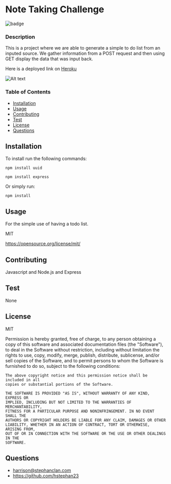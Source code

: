 # Note Taking Challenge
  
  ![badge](https://img.shields.io/badge/MIT-blue?logo=unlicense)

  ### Description

  This is a project where we are able to generate a simple to do list from an inputed source. We gather information from a POST request and then using GET display the data that was input back. 
  
  Here is a deployed link on [Heroku](https://note-taker-challenge-hstephan-3b8cc2818ba4.herokuapp.com)


![Alt text](<Screenshot 2024-01-29 at 9.09.53 PM.png>)

  ### Table of Contents
  * [Installation](#-Installation)
  * [Usage](#-Usage)
  * [Contributing](#-Contributing)
  * [Test](#-Test)
  * [License](#-License)
  * [Questions](#-Questions)

  ## Installation
  To install run the following commands:
  ```
  npm install uuid 
  ```
  ```
  npm install express
  ```

  Or simply run: 
  ```
  npm install
  ```

  ## Usage
  For the simple use of having a todo list.

  MIT

  https://opensource.org/license/mit/

  ## Contributing
  Javascript and Node.js and Express

  ## Test
  
  None

  ## License 
  MIT 

  Permission is hereby granted, free of charge, to any person obtaining a copy
    of this software and associated documentation files (the "Software"), to deal
    in the Software without restriction, including without limitation the rights
    to use, copy, modify, merge, publish, distribute, sublicense, and/or sell
    copies of the Software, and to permit persons to whom the Software is
    furnished to do so, subject to the following conditions:
    
    The above copyright notice and this permission notice shall be included in all
    copies or substantial portions of the Software.
    
    THE SOFTWARE IS PROVIDED "AS IS", WITHOUT WARRANTY OF ANY KIND, EXPRESS OR
    IMPLIED, INCLUDING BUT NOT LIMITED TO THE WARRANTIES OF MERCHANTABILITY,
    FITNESS FOR A PARTICULAR PURPOSE AND NONINFRINGEMENT. IN NO EVENT SHALL THE
    AUTHORS OR COPYRIGHT HOLDERS BE LIABLE FOR ANY CLAIM, DAMAGES OR OTHER
    LIABILITY, WHETHER IN AN ACTION OF CONTRACT, TORT OR OTHERWISE, ARISING FROM,
    OUT OF OR IN CONNECTION WITH THE SOFTWARE OR THE USE OR OTHER DEALINGS IN THE
    SOFTWARE.

  ## Questions

  * harrison@stephanclan.com
  * https://github.com/hstephan23
